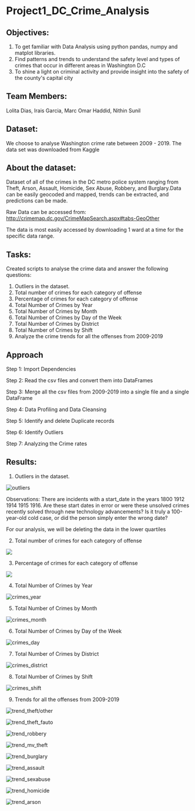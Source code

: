 # Project1_DC_Crime_Analysis

## Objectives:

1. To get familiar with Data Analysis using python pandas, numpy and matplot libraries.
2. Find patterns and trends to understand the safety level and types of crimes that occur in different areas in Washington D.C
3. To shine a light on criminal activity and provide insight into the safety of the county's capital city

## Team Members:
Lolita Dias, Irais Garcia, Marc Omar Haddid, Nithin Sunil

## Dataset:
We choose to analyse Washington crime rate between 2009 - 2019.
The data set was downloaded from Kaggle

## About the dataset:

Dataset of all of the crimes in the DC metro police system ranging from Theft, Arson, Assault, Homicide, Sex Abuse, Robbery, and Burglary.Data can be easily geocoded and mapped, trends can be extracted, and predictions can be made.

Raw Data can be accessed from: http://crimemap.dc.gov/CrimeMapSearch.aspx#tabs-GeoOther

The data is most easily accessed by downloading 1 ward at a time for the specific data range.

## Tasks:

Created scripts to analyse the crime data and answer the following questions:

1. Outliers in the dataset.
2. Total number of crimes for each category of offense
3. Percentage of crimes for each category of offense
4. Total Number of Crimes by Year
5. Total Number of Crimes by Month
6. Total Number of Crimes by Day of the Week
7. Total Number of Crimes by District
8. Total Number of Crimes by Shift
9. Analyze the crime trends for all the offenses from 2009-2019

## Approach

Step 1: Import Dependencies

Step 2: Read the csv files and convert them into DataFrames

Step 3: Merge all the csv files from 2009-2019 into a single file and a single DataFrame

Step 4: Data Profiling and Data Cleansing

Step 5: Identify and delete Duplicate records

Step 6: Identify Outliers

Step 7: Analyzing the Crime rates

## Results:
1. Outliers in the dataset.

![outliers](Images/Outliers.png)

Observations: 
There are incidents with a start_date in the years 1800 1912 1914 1915 1916. 
Are these start dates in error or were these unsolved crimes recently solved through new technology advancements?
Is it truly a 100-year-old cold case, or did the person simply enter the wrong date?

For our analysis, we will be deleting the data in the lower quartiles

2. Total number of crimes for each category of offense

![](Images/Outliers.png)

3. Percentage of crimes for each category of offense

![](Images/Outliers.png)

4. Total Number of Crimes by Year

![crimes_year](Images/crimes_year.png)

5. Total Number of Crimes by Month

![crimes_month](Images/crimes_month.png)

6. Total Number of Crimes by Day of the Week

![crimes_day](Images/crimes_day.png)

7. Total Number of Crimes by District

![crimes_district](Images/crimes_district.png)

8. Total Number of Crimes by Shift

![crimes_shift](Images/crimes_shift.png)

9. Trends for all the offenses from 2009-2019

![trend_theft/other](Images/trend_theft_other.png')

![trend_theft_fauto](Images/trend_theft_auto.png)

![trend_robbery](Images/trend_robbery.png)

![trend_mv_theft](Images/trend_theft_vehicle.png)

![trend_burglary](Images/trend_burglary.png)

![trend_assault](Images/trend_assault.png)

![trend_sexabuse](Images/)

![trend_homicide](Images/)

![trend_arson](Images/)






